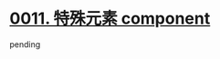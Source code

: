 # [0011. 特殊元素 component](https://github.com/Tdahuyou/TNotes.vue/tree/main/notes/0011.%20%E7%89%B9%E6%AE%8A%E5%85%83%E7%B4%A0%20component)

pending
